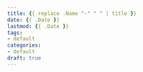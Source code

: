 ```yaml
---
title: {{ replace .Name "-" " " | title }}
date: {{ .Date }}
lastmod: {{ .Date }}
tags: 
- default
categories: 
- default
draft: true
---
```


